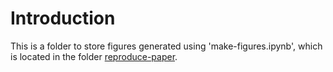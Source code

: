 # Introduction

This is a folder to store figures generated using 'make-figures.ipynb', which is located in the folder [reproduce-paper](https://github.com/JackMurdochMoore/power-law/tree/main/reproduce-paper).
